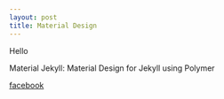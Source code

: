 ```yaml
---
layout: post
title: Material Design 
---
```


Hello

Material Jekyll: Material Design for Jekyll using Polymer

[facebook](facebook.com/egobrightan)
